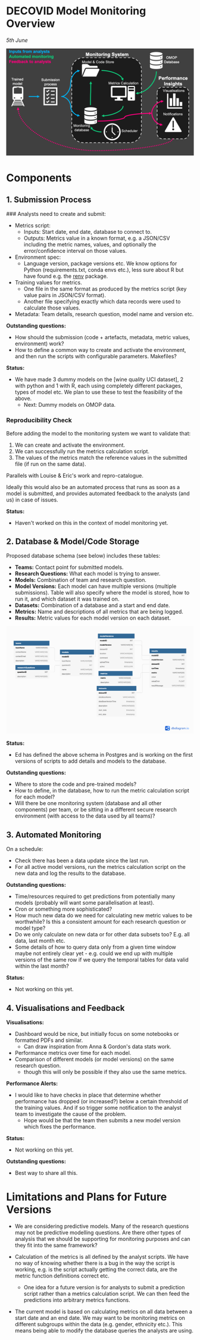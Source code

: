 # DECOVID Model Monitoring Overview
_5th June_

![](figs/system_overview.png)

# Components

## 1. Submission Process

### Analysts need to create and submit:
- Metrics script:
  - Inputs: Start date, end date, database to connect to.
  - Outputs: Metrics value in a known format, e.g. a JSON/CSV including the metric
  names, values, and optionally the error/confidence interval on those values.
- Environment spec:
  - Language version, package versions etc. We know options for Python (requirements.txt,
    conda envs etc.), less sure about R but have found e.g. the
    [renv](https://rstudio.github.io/renv/articles/renv.html) package.
- Training values for metrics.
  - One file in the same format as produced by the metrics script (key value pairs
    in JSON/CSV format).
  - Another file specifying exactly which data records were used to calculate those
  values.
- Metadata: Team details, research question, model name and version etc.

**Outstanding questions:**
- How should the submission (code + artefacts, metadata, metric values, environment)
work?
- How to define a common way to create and activate the environment, and then run the scripts with configurable parameters. Makefiles?

**Status:**
- We have made 3 dummy models on the [wine quality UCI dataset], 2 with python and 1 with R, each using completely different packages, types of model etc. We plan to use these to test the feasibility of the above.
  - Next: Dummy models on OMOP data.

### Reproducibility Check

Before adding the model to the monitoring system we want to validate that:

1. We can create and activate the environment.
2. We can successfully run the metrics calculation script.
3. The values of the metrics match the reference values in the submitted file (if
  run on the same data).

Parallels with Louise & Eric's work and repro-catalogue.

Ideally this would also be
an automated process that runs as soon as a model is submitted, and provides automated feedback to the analysts (and us) in case of issues.

**Status:**
- Haven't worked on this in the context of model monitoring yet.

## 2. Database & Model/Code Storage

Proposed database schema (see below) includes these tables:
* **Teams:** Contact point for submitted models.
* **Research Questions:** What each model is trying to answer.
* **Models:** Combination of team and research question.
* **Model Versions:** Each model can have multiple versions (multiple submissions).
Table will also specify where the model is stored, how to run it, and which dataset
it was trained on.
* **Datasets:** Combination of a database and a start and end date.
* **Metrics:** Name and descriptions of all metrics that are being logged.
* **Results:** Metric values for each model version on each dataset.

![](figs/db_schema.png)

**Status:**
- Ed has defined the above schema in Postgres and is working on the first versions of scripts to add details and models to the database.

**Outstanding questions:**
- Where to store the code and pre-trained models?
- How to define, in the database, how to run the metric calculation script for each model?
- Will there be one monitoring system (database and all other components) per team,
or be sitting in a different secure research environment (with access to the data used by all teams)?

## 3. Automated Monitoring

On a schedule:
- Check there has been a data update since the last run.
- For all active model versions, run the metrics calculation script on the new data and log the results to the database.

**Outstanding questions:**
- Time/resources required to get predictions from potentially many models (probably will want some parallelisation at least).
- Cron or something more sophisticated?
- How much new data do we need for calculating new metric values to be worthwhile? Is this a consistent amount for each research question or model type?
- Do we only calculate on new data or for other data subsets too? E.g. all data, last month etc.
- Some details of how to query data only from a given time window maybe not entirely
clear yet - e.g. could we end up with multiple versions of the same row if we query
the temporal tables for data valid within the last month?

**Status:**
- Not working on this yet.

## 4. Visualisations and Feedback

**Visualisations:**
- Dashboard would be nice, but initially focus on some notebooks or formatted PDFs
and similar.
  - Can draw inspiration from Anna & Gordon's data stats work.
- Performance metrics over time for each model.
- Comparison of different models (or model versions) on the same research question.
  - though this will only be possible if they also use the same metrics.

**Performance Alerts:**
- I would like to have checks in place that determine whether performance has
dropped (or increased?) below a certain threshold of the training values. And if so
trigger some notification to the analyst team to investigate the cause of the problem.
  - Hope would be that the team then submits a new model version which fixes the performance.

**Status:**
- Not working on this yet.

**Outstanding questions:**
- Best way to share all this.


# Limitations and Plans for Future Versions

* We are considering predictive models. Many of the research questions may not be
predictive modelling questions. Are there other types of analysis that we should
be supporting for monitoring purposes and can they fit into the same framework?

* Calculation of the metrics is all defined by the analyst scripts. We have no
way of knowing whether there is a bug in the way the script is working, e.g. is
the script actually getting the correct data, are the metric function definitions
correct etc.
  - One idea for a future version is for analysts to submit a prediction script
  rather than a metrics calculation script. We can then feed the predictions into
  arbitrary metrics functions.

* The current model is based on calculating metrics on all data between a start
date and an end date. We may want to be monitoring metrics on different subgroups
within the data (e.g. gender, ethnicity etc.). This means being able to modify
the database queries the analysts are using.
